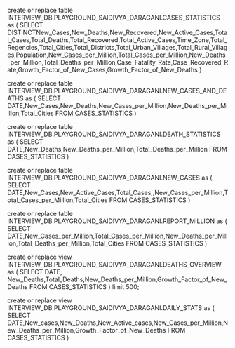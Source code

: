   create or replace table INTERVIEW_DB.PLAYGROUND_SAIDIVYA_DARAGANI.CASES_STATISTICS as (
    SELECT DISTINCTNew_Cases,New_Deaths,New_Recovered,New_Active_Cases,Total_Cases,Total_Deaths,Total_Recovered,Total_Active_Cases,Time_Zone,Total_Regencies,Total_Cities,Total_Districts,Total_Urban_Villages,Total_Rural_Villages,Population,New_Cases_per_Million,Total_Cases_per_Million,New_Deaths_per_Million,Total_Deaths_per_Million,Case_Fatality_Rate,Case_Recovered_Rate,Growth_Factor_of_New_Cases,Growth_Factor_of_New_Deaths
  )

create or replace table INTERVIEW_DB.PLAYGROUND_SAIDIVYA_DARAGANI.NEW_CASES_AND_DEATHS  as (
    SELECT DATE,New_Cases,New_Deaths,New_Cases_per_Million,New_Deaths_per_Million,Total_Cities    FROM CASES_STATISTICS
  )
  

create or replace table INTERVIEW_DB.PLAYGROUND_SAIDIVYA_DARAGANI.DEATH_STATISTICS as (
    SELECT DATE,New_Deaths,New_Deaths_per_Million,Total_Deaths_per_Million    FROM CASES_STATISTICS
  )

create or replace table INTERVIEW_DB.PLAYGROUND_SAIDIVYA_DARAGANI.NEW_CASES  as (
    SELECT DATE,New_Cases,New_Active_Cases,Total_Cases,,New_Cases_per_Million,Total_Cases_per_Million,Total_Cities    FROM CASES_STATISTICS
  )

create or replace table INTERVIEW_DB.PLAYGROUND_SAIDIVYA_DARAGANI.REPORT_MILLION as (
    SELECT DATE,New_Cases_per_Million,Total_Cases_per_Million,New_Deaths_per_Million,Total_Deaths_per_Million,Total_Cities    FROM CASES_STATISTICS
  )

create or replace  view INTERVIEW_DB.PLAYGROUND_SAIDIVYA_DARAGANI.DEATHS_OVERVIEW  as (
    SELECT DATE, New_Deaths,Total_Deaths,New_Deaths_per_Million,Growth_Factor_of_New_Deaths
    FROM CASES_STATISTICS
  )
limit 500;


create or replace  view INTERVIEW_DB.PLAYGROUND_SAIDIVYA_DARAGANI.DAILY_STATS  as (
    SELECT DATE,New_cases,New_Deaths,New_Active_cases,New_Cases_per_Million,New_Deaths_per_Million,Growth_Factor_of_New_Deaths
    FROM CASES_STATISTICS
  )

